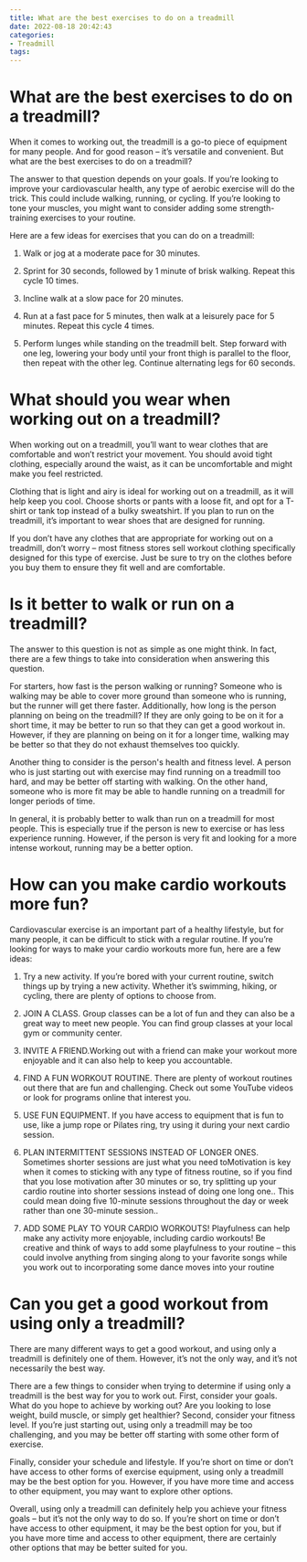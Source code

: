 ```yaml
---
title: What are the best exercises to do on a treadmill
date: 2022-08-18 20:42:43
categories:
- Treadmill
tags:
---
```



#  What are the best exercises to do on a treadmill?

When it comes to working out, the treadmill is a go-to piece of equipment for many people. And for good reason – it’s versatile and convenient. But what are the best exercises to do on a treadmill?

The answer to that question depends on your goals. If you’re looking to improve your cardiovascular health, any type of aerobic exercise will do the trick. This could include walking, running, or cycling. If you’re looking to tone your muscles, you might want to consider adding some strength-training exercises to your routine.

Here are a few ideas for exercises that you can do on a treadmill:

1. Walk or jog at a moderate pace for 30 minutes.

2. Sprint for 30 seconds, followed by 1 minute of brisk walking. Repeat this cycle 10 times.

3. Incline walk at a slow pace for 20 minutes.

4. Run at a fast pace for 5 minutes, then walk at a leisurely pace for 5 minutes. Repeat this cycle 4 times.

5. Perform lunges while standing on the treadmill belt. Step forward with one leg, lowering your body until your front thigh is parallel to the floor, then repeat with the other leg. Continue alternating legs for 60 seconds.

#  What should you wear when working out on a treadmill?

When working out on a treadmill, you’ll want to wear clothes that are comfortable and won’t restrict your movement. You should avoid tight clothing, especially around the waist, as it can be uncomfortable and might make you feel restricted.

Clothing that is light and airy is ideal for working out on a treadmill, as it will help keep you cool. Choose shorts or pants with a loose fit, and opt for a T-shirt or tank top instead of a bulky sweatshirt. If you plan to run on the treadmill, it’s important to wear shoes that are designed for running.

If you don’t have any clothes that are appropriate for working out on a treadmill, don’t worry – most fitness stores sell workout clothing specifically designed for this type of exercise. Just be sure to try on the clothes before you buy them to ensure they fit well and are comfortable.

#  Is it better to walk or run on a treadmill?

The answer to this question is not as simple as one might think. In fact, there are a few things to take into consideration when answering this question.

For starters, how fast is the person walking or running? Someone who is walking may be able to cover more ground than someone who is running, but the runner will get there faster. Additionally, how long is the person planning on being on the treadmill? If they are only going to be on it for a short time, it may be better to run so that they can get a good workout in. However, if they are planning on being on it for a longer time, walking may be better so that they do not exhaust themselves too quickly.

Another thing to consider is the person's health and fitness level. A person who is just starting out with exercise may find running on a treadmill too hard, and may be better off starting with walking. On the other hand, someone who is more fit may be able to handle running on a treadmill for longer periods of time.

In general, it is probably better to walk than run on a treadmill for most people. This is especially true if the person is new to exercise or has less experience running. However, if the person is very fit and looking for a more intense workout, running may be a better option.

#  How can you make cardio workouts more fun?

Cardiovascular exercise is an important part of a healthy lifestyle, but for many people, it can be difficult to stick with a regular routine. If you’re looking for ways to make your cardio workouts more fun, here are a few ideas:

1. Try a new activity. If you’re bored with your current routine, switch things up by trying a new activity. Whether it’s swimming, hiking, or cycling, there are plenty of options to choose from.

2. JOIN A CLASS. Group classes can be a lot of fun and they can also be a great way to meet new people. You can find group classes at your local gym or community center.

3. INVITE A FRIEND.Working out with a friend can make your workout more enjoyable and it can also help to keep you accountable.

4. FIND A FUN WORKOUT ROUTINE. There are plenty of workout routines out there that are fun and challenging. Check out some YouTube videos or look for programs online that interest you.

5. USE FUN EQUIPMENT. If you have access to equipment that is fun to use, like a jump rope or Pilates ring, try using it during your next cardio session.

6. PLAN INTERMITTENT SESSIONS INSTEAD OF LONGER ONES. Sometimes shorter sessions are just what you need toMotivation is key when it comes to sticking with any type of fitness routine, so if you find that you lose motivation after 30 minutes or so, try splitting up your cardio routine into shorter sessions instead of doing one long one.. This could mean doing five 10-minute sessions throughout the day or week rather than one 30-minute session..

7. ADD SOME PLAY TO YOUR CARDIO WORKOUTS! Playfulness can help make any activity more enjoyable, including cardio workouts! Be creative and think of ways to add some playfulness to your routine – this could involve anything from singing along to your favorite songs while you work out to incorporating some dance moves into your routine

#  Can you get a good workout from using only a treadmill?

There are many different ways to get a good workout, and using only a treadmill is definitely one of them. However, it’s not the only way, and it’s not necessarily the best way.

There are a few things to consider when trying to determine if using only a treadmill is the best way for you to work out. First, consider your goals. What do you hope to achieve by working out? Are you looking to lose weight, build muscle, or simply get healthier? Second, consider your fitness level. If you’re just starting out, using only a treadmill may be too challenging, and you may be better off starting with some other form of exercise.

Finally, consider your schedule and lifestyle. If you’re short on time or don’t have access to other forms of exercise equipment, using only a treadmill may be the best option for you. However, if you have more time and access to other equipment, you may want to explore other options.

Overall, using only a treadmill can definitely help you achieve your fitness goals – but it’s not the only way to do so. If you’re short on time or don’t have access to other equipment, it may be the best option for you, but if you have more time and access to other equipment, there are certainly other options that may be better suited for you.